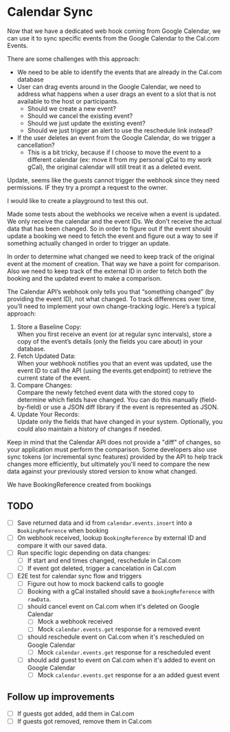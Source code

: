 # Calendar Sync

Now that we have a dedicated web hook coming from Google Calendar, we can use it to sync specific events from the Google Calendar to the Cal.com Events.

There are some challenges with this approach:

- We need to be able to identify the events that are already in the Cal.com database
- User can drag events around in the Google Calendar, we need to address what happens when a user drags an event to a slot that is not available to the host or participants.
  - Should we create a new event?
  - Should we cancel the existing event?
  - Should we just update the existing event?
  - Should we just trigger an alert to use the reschedule link instead?
- If the user deletes an event from the Google Calendar, do we trigger a cancellation?
  - This is a bit tricky, because if I choose to move the event to a different calendar (ex: move it from my personal gCal to my work gCal), the original calendar will still treat it as a deleted event.

Update, seems like the guests cannot trigger the webhook since they need permissions. IF they try a prompt a request to the owner.

I would like to create a playground to test this out.

Made some tests about the webhooks we receive when a event is updated. We only receive the calendar and the event IDs. We don't receive the actual data that has been changed. So in order to figure out if the event should update a booking we need to fetch the event and figure out a way to see if something actually changed in order to trigger an update.

In order to determine what changed we need to keep track of the original event at the moment of creation. That way we have a point for comparison. Also we need to keep track of the external ID in order to fetch both the booking and the updated event to make a comparison.

The Calendar API’s webhook only tells you that “something changed” (by providing the event ID), not what changed. To track differences over time, you’ll need to implement your own change-tracking logic. Here’s a typical approach:

1. Store a Baseline Copy:\
   When you first receive an event (or at regular sync intervals), store a copy of the event’s details (only the fields you care about) in your database.
2. Fetch Updated Data:\
   When your webhook notifies you that an event was updated, use the event ID to call the API (using the events.get endpoint) to retrieve the current state of the event.
3. Compare Changes:\
   Compare the newly fetched event data with the stored copy to determine which fields have changed. You can do this manually (field-by-field) or use a JSON diff library if the event is represented as JSON.
4. Update Your Records:\
   Update only the fields that have changed in your system. Optionally, you could also maintain a history of changes if needed.

Keep in mind that the Calendar API does not provide a "diff" of changes, so your application must perform the comparison. Some developers also use sync tokens (or incremental sync features) provided by the API to help track changes more efficiently, but ultimately you'll need to compare the new data against your previously stored version to know what changed.

We have BookingReference created from bookings

## TODO

- [ ] Save returned data and id from `calendar.events.insert` into a `BookingReference` when booking
- [ ] On webhook received, lookup `BookingReference` by external ID and compare it with our saved data.
- [ ] Run specific logic depending on data changes:
  - [ ] If start and end times changed, reschedule in Cal.com
  - [ ] If event got deleted, trigger a cancelation in Cal.com
- [ ] E2E test for calendar sync flow and triggers
  - [ ] Figure out how to mock backend calls to google
  - [ ] Booking with a gCal installed should save a `BookingReference` with `rawData`.
  - [ ] should cancel event on Cal.com when it's deleted on Google Calendar
    - [ ] Mock a webhook received
    - [ ] Mock `calendar.events.get` response for a removed event
  - [ ] should reschedule event on Cal.com when it's rescheduled on Google Calendar
    - [ ] Mock `calendar.events.get` response for a rescheduled event
  - [ ] should add guest to event on Cal.com when it's added to event on Google Calendar
    - [ ] Mock `calendar.events.get` response for a an added guest event

## Follow up improvements

- [ ] If guests got added, add them in Cal.com
- [ ] If guests got removed, remove them in Cal.com
